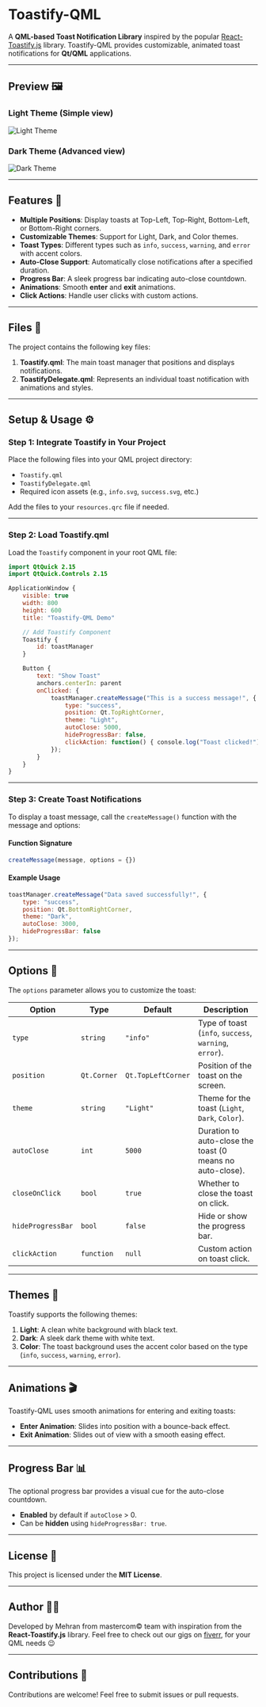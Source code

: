 # Toastify-QML

A **QML-based Toast Notification Library** inspired by the popular [React-Toastify.js](https://www.npmjs.com/package/react-toastify) library. Toastify-QML provides customizable, animated toast notifications for **Qt/QML** applications.

---

## Preview 🖼️

### Light Theme (Simple view)
![Light Theme](Preview/Light.gif)

### Dark Theme (Advanced view)
![Dark Theme](Preview/Dark.jpg)

---

## Features 🚀

- **Multiple Positions**: Display toasts at Top-Left, Top-Right, Bottom-Left, or Bottom-Right corners.
- **Customizable Themes**: Support for Light, Dark, and Color themes.
- **Toast Types**: Different types such as `info`, `success`, `warning`, and `error` with accent colors.
- **Auto-Close Support**: Automatically close notifications after a specified duration.
- **Progress Bar**: A sleek progress bar indicating auto-close countdown.
- **Animations**: Smooth **enter** and **exit** animations.
- **Click Actions**: Handle user clicks with custom actions.

---

## Files 📂

The project contains the following key files:

1. **Toastify.qml**: The main toast manager that positions and displays notifications.
2. **ToastifyDelegate.qml**: Represents an individual toast notification with animations and styles.

---

## Setup & Usage ⚙️

### Step 1: Integrate Toastify in Your Project

Place the following files into your QML project directory:

- `Toastify.qml`
- `ToastifyDelegate.qml`
- Required icon assets (e.g., `info.svg`, `success.svg`, etc.)

Add the files to your `resources.qrc` file if needed.

---

### Step 2: Load Toastify.qml

Load the `Toastify` component in your root QML file:

```qml
import QtQuick 2.15
import QtQuick.Controls 2.15

ApplicationWindow {
    visible: true
    width: 800
    height: 600
    title: "Toastify-QML Demo"

    // Add Toastify Component
    Toastify {
        id: toastManager
    }

    Button {
        text: "Show Toast"
        anchors.centerIn: parent
        onClicked: {
            toastManager.createMessage("This is a success message!", {
                type: "success",
                position: Qt.TopRightCorner,
                theme: "Light",
                autoClose: 5000,
                hideProgressBar: false,
                clickAction: function() { console.log("Toast clicked!") }
            });
        }
    }
}
```

---

### Step 3: Create Toast Notifications

To display a toast message, call the `createMessage()` function with the message and options:

#### Function Signature

```javascript
createMessage(message, options = {})
```

#### Example Usage

```qml
toastManager.createMessage("Data saved successfully!", {
    type: "success",
    position: Qt.BottomRightCorner,
    theme: "Dark",
    autoClose: 3000,
    hideProgressBar: false
});
```

---

## Options 🔧

The `options` parameter allows you to customize the toast:

| **Option**           | **Type**      | **Default**        | **Description**                                           |
|-----------------------|---------------|--------------------|-----------------------------------------------------------|
| `type`               | `string`      | `"info"`           | Type of toast (`info`, `success`, `warning`, `error`).    |
| `position`           | `Qt.Corner`   | `Qt.TopLeftCorner` | Position of the toast on the screen.                     |
| `theme`              | `string`      | `"Light"`          | Theme for the toast (`Light`, `Dark`, `Color`).          |
| `autoClose`          | `int`         | `5000`             | Duration to auto-close the toast (0 means no auto-close).|
| `closeOnClick`       | `bool`        | `true`             | Whether to close the toast on click.                     |
| `hideProgressBar`    | `bool`        | `false`            | Hide or show the progress bar.                           |
| `clickAction`        | `function`    | `null`             | Custom action on toast click.                            |

---

## Themes 🎨

Toastify supports the following themes:

1. **Light**: A clean white background with black text.
2. **Dark**: A sleek dark theme with white text.
3. **Color**: The toast background uses the accent color based on the type (`info`, `success`, `warning`, `error`).

---

## Animations 🎬

Toastify-QML uses smooth animations for entering and exiting toasts:

- **Enter Animation**: Slides into position with a bounce-back effect.
- **Exit Animation**: Slides out of view with a smooth easing effect.

---

## Progress Bar 📊

The optional progress bar provides a visual cue for the auto-close countdown.

- **Enabled** by default if `autoClose` > 0.
- Can be **hidden** using `hideProgressBar: true`.

---

## License 📜

This project is licensed under the **MIT License**.

---

## Author 👨‍💻

Developed by Mehran from mastercom© team with inspiration from the **React-Toastify.js** library.
Feel free to check out our gigs on [fiverr](https://www.fiverr.com/mastercom_co), for your QML needs 😉

---

## Contributions 🤝

Contributions are welcome! Feel free to submit issues or pull requests.